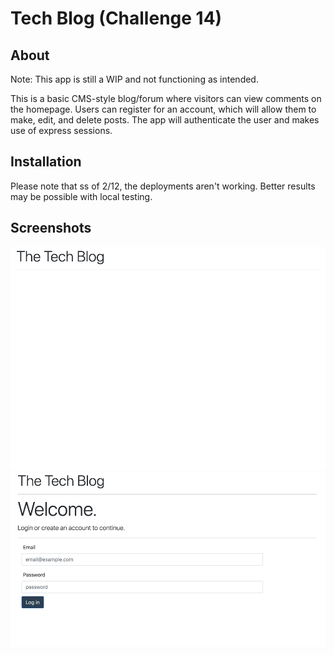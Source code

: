 # Tech Blog (Challenge 14)

## About

Note: This app is still a WIP and not functioning as intended.

This is a basic CMS-style blog/forum where visitors can view comments on the homepage. Users can register for an account, which will allow them to make, edit, and delete posts. The app will authenticate the user and makes use of express sessions.

## Installation

Please note that ss of 2/12, the deployments aren't working. Better results may be possible with local testing.

## Screenshots

![Homepage](./public/screenshots/c14-home.png)
![Login Page](./public/screenshots/Screenshot%20Capture%20-%202023-02-12%20-%2022-57-26.png)